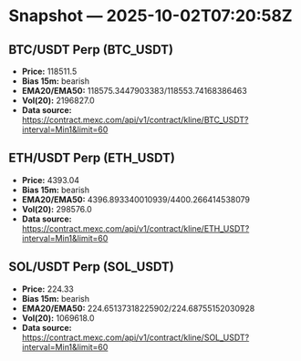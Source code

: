# Snapshot — 2025-10-02T07:20:58Z

## BTC/USDT Perp (BTC_USDT)
- **Price:** 118511.5
- **Bias 15m:** bearish
- **EMA20/EMA50:** 118575.3447903383/118553.74168386463
- **Vol(20):** 2196827.0
- **Data source:** https://contract.mexc.com/api/v1/contract/kline/BTC_USDT?interval=Min1&limit=60

## ETH/USDT Perp (ETH_USDT)
- **Price:** 4393.04
- **Bias 15m:** bearish
- **EMA20/EMA50:** 4396.893340010939/4400.266414538079
- **Vol(20):** 298576.0
- **Data source:** https://contract.mexc.com/api/v1/contract/kline/ETH_USDT?interval=Min1&limit=60

## SOL/USDT Perp (SOL_USDT)
- **Price:** 224.33
- **Bias 15m:** bearish
- **EMA20/EMA50:** 224.65137318225902/224.68755152030928
- **Vol(20):** 1069618.0
- **Data source:** https://contract.mexc.com/api/v1/contract/kline/SOL_USDT?interval=Min1&limit=60
